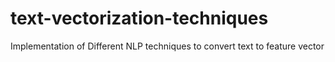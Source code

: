 # text-vectorization-techniques
Implementation of Different NLP techniques to convert text to feature vector 
